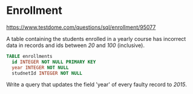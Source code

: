 # Enrollment
https://www.testdome.com/questions/sql/enrollment/95077

A table containing the students enrolled in a yearly course has incorrect data in records and ids between _20_ and _100_ (inclusive).

```SQL
TABLE enrollments
  id INTEGER NOT NULL PRIMARY KEY
  year INTEGER NOT NULL
  studnetId INTEGER NOT NULL
```

Write a query that updates the field 'year' of every faulty record to _2015_.
